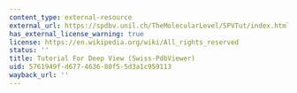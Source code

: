 ```yaml
---
content_type: external-resource
external_url: https://spdbv.unil.ch/TheMolecularLevel/SPVTut/index.html
has_external_license_warning: true
license: https://en.wikipedia.org/wiki/All_rights_reserved
status: ''
title: Tutorial For Deep View (Swiss-PdbViewer)
uid: 5761949f-d677-4636-80f5-5d3a1c959113
wayback_url: ''
---
```

